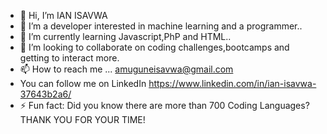 - 👋 Hi, I’m IAN ISAVWA
- 👀 I’m a developer interested in machine learning and a programmer.. 
- 🌱 I’m currently learning Javascript,PhP and HTML..
- 💞️ I’m looking to collaborate on coding challenges,bootcamps and getting to interact more.
- 📫 How to reach me ... amuguneisavwa@gmail.com
- You can follow me on LinkedIn https://www.linkedin.com/in/ian-isavwa-37643b2a6/  
- ⚡ Fun fact: Did you know there are more than 700 Coding Languages?
THANK YOU FOR YOUR TIME!
